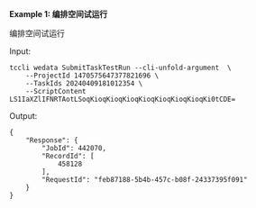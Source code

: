 **Example 1: 编排空间试运行**

编排空间试运行

Input: 

```
tccli wedata SubmitTaskTestRun --cli-unfold-argument  \
    --ProjectId 1470575647377821696 \
    --TaskIds 20240409181012354 \
    --ScriptContent LS1IaXZlIFNRTAotLSoqKioqKioqKioqKioqKioqKioqKioqKi0tCDE=
```

Output: 
```
{
    "Response": {
        "JobId": 442070,
        "RecordId": [
            458128
        ],
        "RequestId": "feb87188-5b4b-457c-b08f-24337395f091"
    }
}
```

